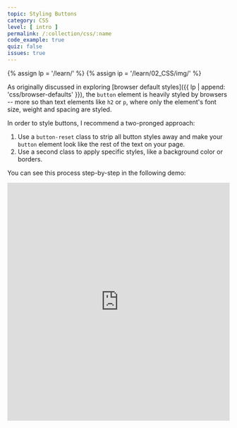 ```yaml
---
topic: Styling Buttons
category: CSS
level: [ intro ]
permalink: /:collection/css/:name
code_example: true
quiz: false
issues: true
---
```


{% assign lp = '/learn/' %}
{% assign ip = '/learn/02_CSS/img/' %}

As originally discussed in exploring [browser default styles]({{ lp | append: 'css/browser-defaults' }}), the `button` element is heavily styled by browsers -- more so than text elements like `h2` or `p`, where only the element's font size, weight and spacing are styled.

In order to style buttons, I recommend a two-pronged approach:

1. Use a `button-reset` class to strip all button styles away and make your `button` element look like the rest of the text on your page.
1. Use a second class to apply specific styles, like a background color or borders.

You can see this process step-by-step in the following demo:

<div class="glitch-embed-wrap" style="height: 540px; width: 100%;">
  <iframe
    src="https://glitch.com/embed/#!/embed/styling-buttons?path=index.html&previewSize=100&sidebarCollapsed=true"
    title="styling-buttons on Glitch"
    allow="geolocation; microphone; camera; midi; vr; encrypted-media"
    style="height: 100%; width: 100%; border: 0;">
  </iframe>
</div>
